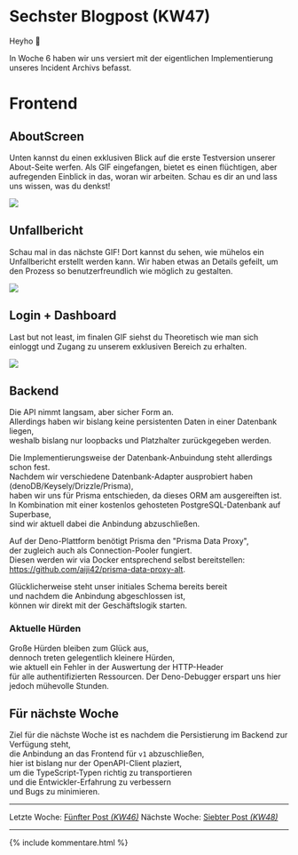 # Sechster Blogpost (KW47)

Heyho 👋  

In Woche 6 haben wir uns versiert mit der eigentlichen Implementierung unseres Incident Archivs befasst.

# Frontend
## AboutScreen
Unten kannst du einen exklusiven Blick auf die erste Testversion unserer About-Seite werfen. Als GIF eingefangen, bietet es einen flüchtigen, aber aufregenden Einblick in das, woran wir arbeiten. Schau es dir an und lass uns wissen, was du denkst!

![](../images/About.gif)

## Unfallbericht

Schau mal in das nächste GIF! Dort kannst du sehen, wie mühelos ein Unfallbericht erstellt werden kann. Wir haben etwas an Details gefeilt, um den Prozess so benutzerfreundlich wie möglich zu gestalten. 

![](../images/Unfall.gif)

## Login + Dashboard
Last but not least, im finalen GIF siehst du Theoretisch wie man sich einloggt und Zugang zu unserem exklusiven Bereich zu erhalten. 

![](../images/login.gif)

## Backend
Die API nimmt langsam, aber sicher Form an.  
Allerdings haben wir bislang keine persistenten Daten in einer Datenbank liegen,  
weshalb bislang nur loopbacks und Platzhalter zurückgegeben werden.  

Die Implementierungsweise der Datenbank-Anbuindung steht allerdings schon fest.  
Nachdem wir verschiedene Datenbank-Adapter ausprobiert haben (denoDB/Keysely/Drizzle/Prisma),  
haben wir uns für Prisma entschieden, da dieses ORM am ausgereiften ist.  
In Kombination mit einer kostenlos gehosteten PostgreSQL-Datenbank auf Superbase,  
sind wir aktuell dabei die Anbindung abzuschließen.  

Auf der Deno-Plattform benötigt Prisma den "Prisma Data Proxy",  
der zugleich auch als Connection-Pooler fungiert.  
Diesen werden wir via Docker entsprechend selbst bereitstellen:  
https://github.com/aiji42/prisma-data-proxy-alt.

Glücklicherweise steht unser initiales Schema bereits bereit  
und nachdem die Anbindung abgeschlossen ist,   
können wir direkt mit der Geschäftslogik starten.

### Aktuelle Hürden

Große Hürden bleiben zum Glück aus,  
dennoch treten gelegentlich kleinere Hürden,  
wie aktuell ein Fehler in der Auswertung der HTTP-Header  
für alle authentifizierten Ressourcen.
Der Deno-Debugger erspart uns hier jedoch mühevolle Stunden.

## Für nächste Woche

Ziel für die nächste Woche ist es nachdem die Persistierung im Backend zur Verfügung steht,  
die Anbindung an das Frontend für `v1` abzuschließen,  
hier ist bislang nur der OpenAPI-Client plaziert,  
um die TypeScript-Typen richtig zu transportieren  
und die Entwickler-Erfahrung zu verbessern  
und Bugs zu minimieren.  


---  
Letzte Woche: [Fünfter Post _(KW46)_](05_Implementation.md)
Nächste Woche: [Siebter Post _(KW48)_](07_Implementation.md)

---

{% include kommentare.html %}
